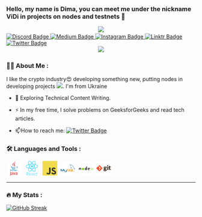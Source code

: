 ### Hello, my name is Dima, you can meet me under the nickname ViDi in projects on nodes and testnets 👋

<div id="header" align="center">
  <img src="https://media.giphy.com/media/mCRJDo24UvJMA/giphy.gif" width="350"/>
</div>

<div id="badges">
  <a href="https://discord.com/channels/@did#5988">
    <img src="https://img.shields.io/badge/discord-blue?style=for-the-badge&logo=discord&logoColor=white" width="160" alt="Discord Badge"/>
  </a>
  <a href="https://medium.com/@vimaaa67">
    <img src="https://img.shields.io/badge/medium-lightgrey?style=for-the-badge&logo=medium&logoColor=white" width="150" alt="Medium Badge"/>
  </a>
  <a href="https://www.instagram.com/dima_virstyk/">
    <img src="https://img.shields.io/badge/instagram-ff69b4?style=for-the-badge&logo=instagram&logoColor=white" width="190" alt="Instagram Badge"/>
  </a>
  <a href="https://linktr.ee/vidi777">
    <img src="https://img.shields.io/badge/linktr-brightgreen?style=for-the-badge&logo=linktr&logoColor=white" width="113.5" alt="Linktr Badge"/>
  </a>
  <a href="https://twitter.com/DiVi58713078">
    <img src="https://img.shields.io/badge/Twitter-blue?style=for-the-badge&logo=twitter&logoColor=white" width="160" alt="Twitter Badge"/>
  </a>
</div>

<div id="header" align="center">
  <img src="https://media.giphy.com/media/lNFsl1EKPoWuFpXauL/giphy.gif" width="700"/>
</div>

### :woman_technologist: About Me :
I like the crypto industry:heart_eyes: 
developing something new, 
putting nodes in developing projects <img src="https://media.giphy.com/media/WUlplcMpOCEmTGBtBW/giphy.gif" width="30">.  I'm from Ukraine

- :seedling: Exploring Technical Content Writing.

- :zap: In my free time, I solve problems on GeeksforGeeks and read tech articles.

- :mailbox:How to reach me: [![Twitter Badge](https://img.shields.io/badge/-ViDi-blue?style=flat&logo=Twitter&logoColor=white)](https://twitter.com/DiVi58713078)

### :hammer_and_wrench: Languages and Tools :
<div>
  <img src="https://github.com/devicons/devicon/blob/master/icons/java/java-original-wordmark.svg" title="Java" alt="Java" width="40" height="40"/>&nbsp;
  <img src="https://github.com/devicons/devicon/blob/master/icons/react/react-original-wordmark.svg" title="React" alt="React" width="40" height="40"/>&nbsp;
  <img src="https://github.com/devicons/devicon/blob/master/icons/javascript/javascript-original.svg" title="JavaScript" alt="JavaScript" width="40" height="40"/>&nbsp;
  <img src="https://github.com/devicons/devicon/blob/master/icons/mysql/mysql-original-wordmark.svg" title="MySQL"  alt="MySQL" width="40" height="40"/>&nbsp;
  <img src="https://github.com/devicons/devicon/blob/master/icons/nodejs/nodejs-original-wordmark.svg" title="NodeJS" alt="NodeJS" width="40" height="40"/>&nbsp;
  <img src="https://github.com/devicons/devicon/blob/master/icons/git/git-original-wordmark.svg" title="Git" **alt="Git" width="40" height="40"/>
</div>

---

### :fire: My Stats :
[![GitHub Streak](http://github-readme-streak-stats.herokuapp.com?user=Vidi-byte&theme=dark)](https://git.io/streak-stats)
